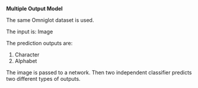 **Multiple Output Model**

The same Omniglot dataset is used. 

The input is: Image

The prediction outputs are:

  1. Character
  2. Alphabet

The image is passed to a network. Then two independent classifier predicts two different types of outputs. 
